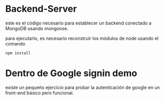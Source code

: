 # Backend-Server

este es el código necesario para establecer un backend
conectado a MongoDB usando mongoose.

para ejecutarlo, es necesario reconstruir los módulos
de node usando el comando

```
npm install
```

# Dentro de Google signin demo 

existe un pequeño ejercicio para probar la 
autenticación de google en un front-end básico pero
funcional.
